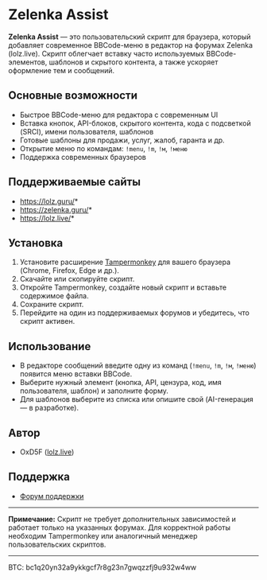 # Zelenka Assist

**Zelenka Assist** — это пользовательский скрипт для браузера, который добавляет современное BBCode-меню в редактор на форумах Zelenka (lolz.live). Скрипт облегчает вставку часто используемых BBCode-элементов, шаблонов и скрытого контента, а также ускоряет оформление тем и сообщений.

## Основные возможности

- Быстрое BBCode-меню для редактора с современным UI
- Вставка кнопок, API-блоков, скрытого контента, кода с подсветкой (SRCI), имени пользователя, шаблонов
- Готовые шаблоны для продажи, услуг, жалоб, гаранта и др.
- Открытие меню по командам: `!menu`, `!m`, `!м`, `!меню`
- Поддержка современных браузеров

## Поддерживаемые сайты

- https://lolz.guru/*
- https://zelenka.guru/*
- https://lolz.live/*

## Установка

1. Установите расширение [Tampermonkey](https://www.tampermonkey.net/) для вашего браузера (Chrome, Firefox, Edge и др.).
2. Скачайте или скопируйте скрипт.
3. Откройте Tampermonkey, создайте новый скрипт и вставьте содержимое файла.
4. Сохраните скрипт.
5. Перейдите на один из поддерживаемых форумов и убедитесь, что скрипт активен.

## Использование

- В редакторе сообщений введите одну из команд (`!menu`, `!m`, `!м`, `!меню`) появится меню вставки BBCode.
- Выберите нужный элемент (кнопка, API, цензура, код, имя пользователя, шаблон) и заполните форму.
- Для шаблонов выберите из списка или опишите свой (AI-генерация — в разработке).

## Автор

- OxD5F ([lolz.live](https://lolz.live/oxd5f/))

## Поддержка

- [Форум поддержки](https://lolz.live/)

---

**Примечание:** Скрипт не требует дополнительных зависимостей и работает только на указанных форумах. Для корректной работы необходим Tampermonkey или аналогичный менеджер пользовательских скриптов. 

---
BTC: bc1q20yn32a9ykkgcf7r8g23n7gwqzzfj9u932w4ww
